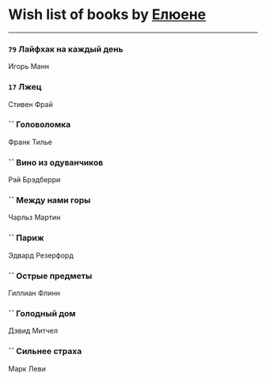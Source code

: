 # Wish list of books by [ Елюене](https://plus.google.com/u/0/110931306939441771638/)
---

### `79` Лайфхак на каждый день
Игорь Манн

### `17` Лжец
Стивен Фрай

### `` Головоломка
Франк Тилье

### `` Вино из одуванчиков
Рэй Брэдберри

### `` Между нами горы
Чарльз Мартин

### `` Париж
Эдвард Резерфорд

### `` Острые предметы
Гиллиан Флинн

### `` Голодный дом
Дэвид Митчел

### `` Сильнее страха
Марк Леви

